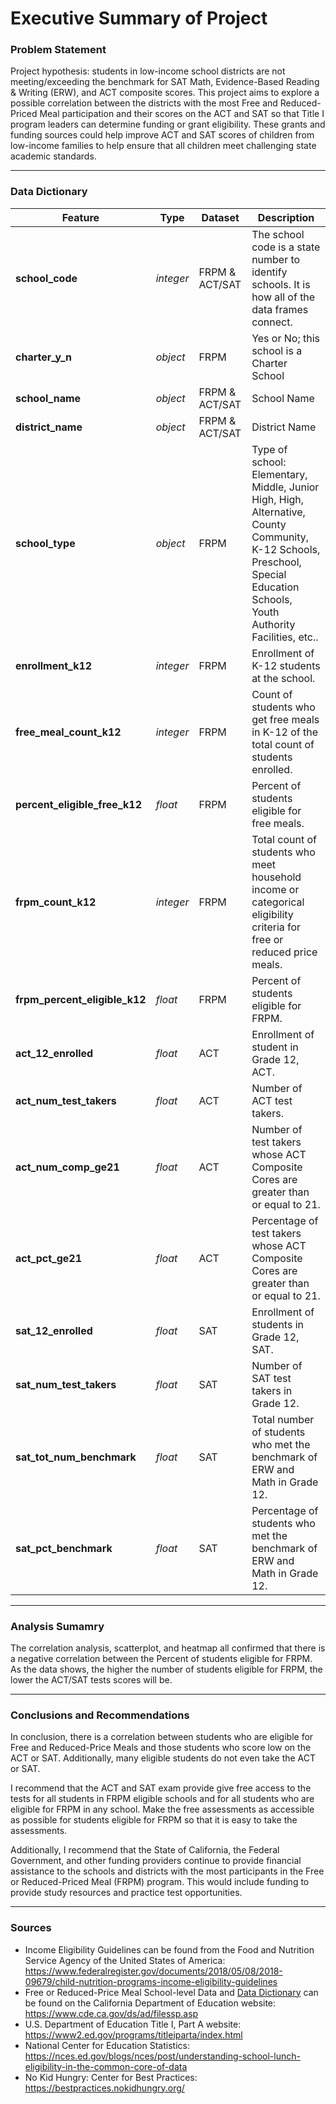 # Executive Summary of Project

### Problem Statement

Project hypothesis: students in low-income school districts are not meeting/exceeding the benchmark for SAT Math, Evidence-Based Reading & Writing (ERW), and ACT composite scores. 
This project aims to explore a possible correlation between the districts with the most Free and Reduced-Priced Meal participation and their scores on the ACT and SAT so that Title I program leaders can determine funding or grant eligibility. These grants and funding sources could help improve ACT and SAT scores of children from low-income families to help ensure that all children meet challenging state academic standards.

---
### Data Dictionary

|Feature|Type|Dataset|Description|
|---|---|---|---|
|**school_code**|*integer*|FRPM & ACT/SAT|The school code is a state number to identify schools. It is how all of the data frames connect.|
|**charter_y_n**|*object*|FRPM|Yes or No; this school is a Charter School|
|**school_name**|*object*|FRPM & ACT/SAT|School Name|
|**district_name**|*object*|FRPM & ACT/SAT|District Name|
|**school_type**|*object*|FRPM|Type of school: Elementary, Middle, Junior High, High, Alternative, County Community, K-12 Schools, Preschool, Special Education Schools, Youth Authority Facilities, etc..| 
|**enrollment_k12**|*integer*|FRPM|Enrollment of K-12 students at the school.| 
|**free_meal_count_k12**|*integer*|FRPM|Count of students who get free meals in K-12 of the total count of students enrolled.|
|**percent_eligible_free_k12**|*float*|FRPM|Percent of students eligible for free meals.|
|**frpm_count_k12**|*integer*|FRPM|Total count of students who meet household income or categorical eligibility criteria for free or reduced price meals.|
|**frpm_percent_eligible_k12**|*float*|FRPM|Percent of students eligible for FRPM.|
|**act_12_enrolled**|*float*|ACT|Enrollment of student in Grade 12, ACT.|
|**act_num_test_takers**|*float*|ACT|Number of ACT test takers.|
|**act_num_comp_ge21**|*float*|ACT|Number of test takers whose ACT Composite Cores are greater than or equal to 21.|
|**act_pct_ge21**|*float*|ACT|Percentage of test takers whose ACT Composite Cores are greater than or equal to 21.|
|**sat_12_enrolled**|*float*|SAT|Enrollment of students in Grade 12, SAT.|
|**sat_num_test_takers**|*float*|SAT|Number of SAT test takers in Grade 12.|
|**sat_tot_num_benchmark**|*float*|SAT|Total number of students who met the benchmark of ERW and Math in Grade 12.|
|**sat_pct_benchmark**|*float*|SAT|Percentage of students who met the benchmark of ERW and Math in Grade 12.|



---

### Analysis Sumamry

The correlation analysis, scatterplot, and heatmap all confirmed that there is a negative correlation between the Percent of students eligible for FRPM. As the data shows, the higher the number of students eligible for FRPM, the lower the ACT/SAT tests scores will be.

---

### Conclusions and Recommendations

In conclusion, there is a correlation between students who are eligible for Free and Reduced-Price Meals and those students who score low on the ACT or SAT. Additionally, many eligible students do not even take the ACT or SAT. 

I recommend that the ACT and SAT exam provide give free access to the tests for all students in FRPM eligible schools and for all students who are eligible for FRPM in any school. Make the free assessments as accessible as possible for students eligible for FRPM so that it is easy to take the assessments.

Additionally, I recommend that the State of California, the Federal Government, and other funding providers continue to provide financial assistance to the schools and districts with the most participants in the Free or Reduced-Priced Meal (FRPM) program. This would include funding to provide study resources and practice test opportunities.

---

### Sources

* Income Eligibility Guidelines can be found from the Food and Nutrition Service Agency of the United States of America: https://www.federalregister.gov/documents/2018/05/08/2018-09679/child-nutrition-programs-income-eligibility-guidelines
* Free or Reduced-Price Meal School-level Data and [Data Dictionary](https://www.cde.ca.gov/ds/ad/filesspfrpm.asp) can be found on the California Department of Education website: https://www.cde.ca.gov/ds/ad/filessp.asp 
* U.S. Department of Education Title I, Part A website: https://www2.ed.gov/programs/titleiparta/index.html 
* National Center for Education Statistics: https://nces.ed.gov/blogs/nces/post/understanding-school-lunch-eligibility-in-the-common-core-of-data 
* No Kid Hungry: Center for Best Practices: https://bestpractices.nokidhungry.org/ 


